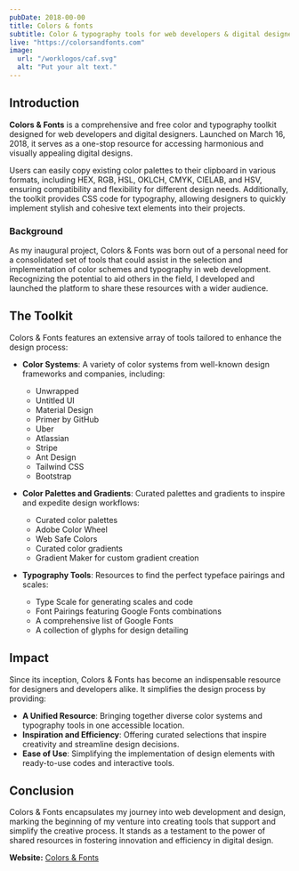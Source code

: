 ```yaml
---
pubDate: 2018-00-00
title: Colors & fonts
subtitle: Color & typography tools for web developers & digital designers
live: "https://colorsandfonts.com"
image:
  url: "/worklogos/caf.svg"
  alt: "Put your alt text."
---
```



## Introduction

**Colors & Fonts** is a comprehensive and free color and typography toolkit designed for web developers and digital designers. Launched on March 16, 2018, it serves as a one-stop resource for accessing harmonious and visually appealing digital designs.

Users can easily copy existing color palettes to their clipboard in various formats, including HEX, RGB, HSL, OKLCH, CMYK, CIELAB, and HSV, ensuring compatibility and flexibility for different design needs. Additionally, the toolkit provides CSS code for typography, allowing designers to quickly implement stylish and cohesive text elements into their projects.


### Background

As my inaugural project, Colors & Fonts was born out of a personal need for a consolidated set of tools that could assist in the selection and implementation of color schemes and typography in web development. Recognizing the potential to aid others in the field, I developed and launched the platform to share these resources with a wider audience.

## The Toolkit

Colors & Fonts features an extensive array of tools tailored to enhance the design process:

- **Color Systems**: A variety of color systems from well-known design frameworks and companies, including:
  - Unwrapped
  - Untitled UI
  - Material Design
  - Primer by GitHub
  - Uber
  - Atlassian
  - Stripe
  - Ant Design
  - Tailwind CSS
  - Bootstrap

- **Color Palettes and Gradients**: Curated palettes and gradients to inspire and expedite design workflows:
  - Curated color palettes
  - Adobe Color Wheel
  - Web Safe Colors
  - Curated color gradients
  - Gradient Maker for custom gradient creation

- **Typography Tools**: Resources to find the perfect typeface pairings and scales:
  - Type Scale for generating scales and code
  - Font Pairings featuring Google Fonts combinations
  - A comprehensive list of Google Fonts
  - A collection of glyphs for design detailing

## Impact

Since its inception, Colors & Fonts has become an indispensable resource for designers and developers alike. It simplifies the design process by providing:

- **A Unified Resource**: Bringing together diverse color systems and typography tools in one accessible location.
- **Inspiration and Efficiency**: Offering curated selections that inspire creativity and streamline design decisions.
- **Ease of Use**: Simplifying the implementation of design elements with ready-to-use codes and interactive tools.

## Conclusion

Colors & Fonts encapsulates my journey into web development and design, marking the beginning of my venture into creating tools that support and simplify the creative process. It stands as a testament to the power of shared resources in fostering innovation and efficiency in digital design.

**Website:** [Colors & Fonts](https://colorsandfonts.com)
